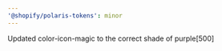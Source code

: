 ```yaml
---
'@shopify/polaris-tokens': minor
---
```


Updated color-icon-magic to the correct shade of purple[500]
